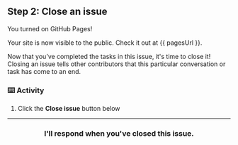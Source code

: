 ## Step 2: Close an issue

You turned on GitHub Pages!

Your site is now visible to the public. Check it out at {{ pagesUrl }}.

Now that you’ve completed the tasks in this issue, it's time to close it! Closing an issue tells other contributors that this particular conversation or task has come to an end.

### :keyboard: Activity

1. Click the **Close issue** button below

<hr>
<h3 align="center">I'll respond when you've closed this issue.</h3>
